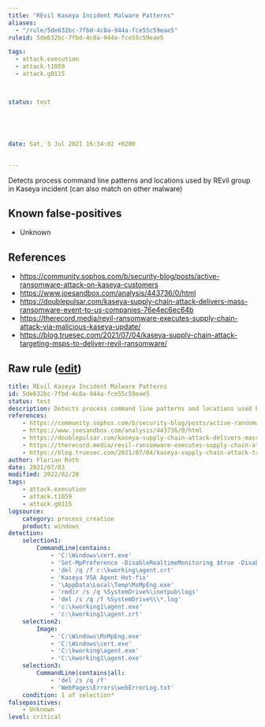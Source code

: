 ```yaml
---
title: "REvil Kaseya Incident Malware Patterns"
aliases:
  - "/rule/5de632bc-7fbd-4c8a-944a-fce55c59eae5"
ruleid: 5de632bc-7fbd-4c8a-944a-fce55c59eae5

tags:
  - attack.execution
  - attack.t1059
  - attack.g0115



status: test





date: Sat, 3 Jul 2021 16:34:02 +0200


---
```


Detects process command line patterns and locations used by REvil group in Kaseya incident (can also match on other malware)

<!--more-->


## Known false-positives

* Unknown



## References

* https://community.sophos.com/b/security-blog/posts/active-ransomware-attack-on-kaseya-customers
* https://www.joesandbox.com/analysis/443736/0/html
* https://doublepulsar.com/kaseya-supply-chain-attack-delivers-mass-ransomware-event-to-us-companies-76e4ec6ec64b
* https://therecord.media/revil-ransomware-executes-supply-chain-attack-via-malicious-kaseya-update/
* https://blog.truesec.com/2021/07/04/kaseya-supply-chain-attack-targeting-msps-to-deliver-revil-ransomware/


## Raw rule ([edit](https://github.com/SigmaHQ/sigma/edit/master/rules/windows/process_creation/proc_creation_win_apt_revil_kaseya.yml))
```yaml
title: REvil Kaseya Incident Malware Patterns
id: 5de632bc-7fbd-4c8a-944a-fce55c59eae5
status: test
description: Detects process command line patterns and locations used by REvil group in Kaseya incident (can also match on other malware)
references:
    - https://community.sophos.com/b/security-blog/posts/active-ransomware-attack-on-kaseya-customers
    - https://www.joesandbox.com/analysis/443736/0/html
    - https://doublepulsar.com/kaseya-supply-chain-attack-delivers-mass-ransomware-event-to-us-companies-76e4ec6ec64b
    - https://therecord.media/revil-ransomware-executes-supply-chain-attack-via-malicious-kaseya-update/
    - https://blog.truesec.com/2021/07/04/kaseya-supply-chain-attack-targeting-msps-to-deliver-revil-ransomware/
author: Florian Roth
date: 2021/07/03
modified: 2022/02/28
tags:
    - attack.execution
    - attack.t1059
    - attack.g0115
logsource:
    category: process_creation
    product: windows
detection:
    selection1:
        CommandLine|contains:
            - 'C:\Windows\cert.exe'
            - 'Set-MpPreference -DisableRealtimeMonitoring $true -DisableIntrusionPreventionSystem $true -DisableIOAVProtection $true -DisableScriptScanning $true -EnableControlledFolderAccess Disabled -EnableNetworkProtection AuditMode -Force -MAPSReporting Disabled'
            - 'del /q /f c:\kworking\agent.crt'
            - 'Kaseya VSA Agent Hot-fix'
            - '\AppData\Local\Temp\MsMpEng.exe'
            - 'rmdir /s /q %SystemDrive%\inetpub\logs'
            - 'del /s /q /f %SystemDrive%\\*.log'
            - 'c:\kworking1\agent.exe'
            - 'c:\kworking1\agent.crt'
    selection2:
        Image:
            - 'C:\Windows\MsMpEng.exe'
            - 'C:\Windows\cert.exe'
            - 'C:\kworking\agent.exe'
            - 'C:\kworking1\agent.exe'
    selection3:
        CommandLine|contains|all:
            - 'del /s /q /f'
            - 'WebPages\Errors\webErrorLog.txt'
    condition: 1 of selection*
falsepositives:
    - Unknown
level: critical

```
